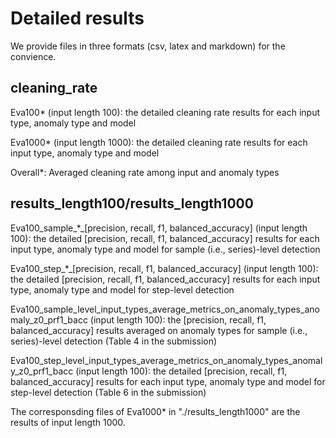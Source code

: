 # Detailed results
We provide files in three formats (csv, latex and markdown) for the convience.

## cleaning_rate
Eva100* (input length 100): the detailed cleaning rate results for each input type, anomaly type and model

Eva1000* (input length 1000): the detailed cleaning rate results for each input type, anomaly type and model

Overall*: Averaged cleaning rate among input and anomaly types

## results_length100/results_length1000

Eva100_sample_*_[precision, recall, f1, balanced_accuracy] (input length 100): the detailed [precision, recall, f1, balanced_accuracy] results for each input type, anomaly type and model for sample (i.e., series)-level detection

Eva100_step_*_[precision, recall, f1, balanced_accuracy] (input length 100): the detailed [precision, recall, f1, balanced_accuracy] results for each input type, anomaly type and model for step-level detection

Eva100_sample_level_input_types_average_metrics_on_anomaly_types_anomaly_z0_prf1_bacc (input length 100): the [precision, recall, f1, balanced_accuracy] results averaged on anomaly types for sample (i.e., series)-level detection (Table 4 in the submission)

Eva100_step_level_input_types_average_metrics_on_anomaly_types_anomaly_z0_prf1_bacc (input length 100): the detailed [precision, recall, f1, balanced_accuracy] results for each input type, anomaly type and model for step-level detection (Table 6 in the submission)

The corresponsding files of Eva1000* in "./results_length1000" are the results of input length 1000.

